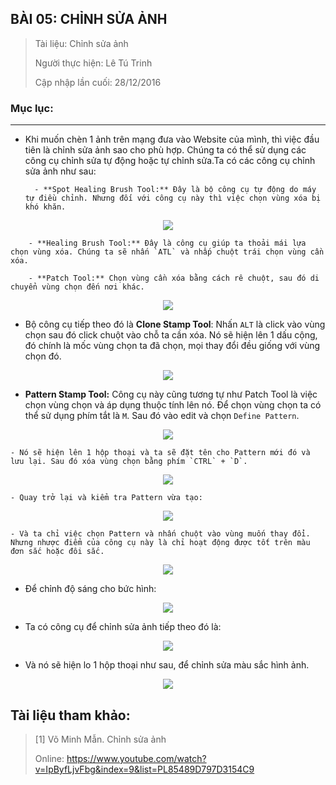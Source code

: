 ## BÀI 05: CHỈNH SỬA ẢNH

> Tài liệu: Chỉnh sửa ảnh
>
> Người thực hiện: Lê Tú Trinh
>
> Cập nhập lần cuối: 28/12/2016

### Mục lục:

***

- Khi muốn chèn 1 ảnh trên mạng đưa vào Website của mình, thì việc đầu tiên là chỉnh sửa ảnh sao cho phù hợp. Chúng ta có thể sử dụng các công cụ chỉnh sửa tự động hoặc tự chỉnh sửa.Ta có các công cụ chỉnh sửa ảnh như sau:

		- **Spot Healing Brush Tool:** Đây là bộ công cụ tự động do máy tự điều chỉnh. Nhưng đối với công cụ này thì việc chọn vùng xóa bị khó khăn.

<p align="center"><img src="https://github.com/TrinhTu/web_developer/blob/master/Task19_Photoshop_Course_01/image/45.png"/></p>


		- **Healing Brush Tool:** Đây là công cụ giúp ta thoải mái lựa chọn vùng xóa. Chúng ta sẽ nhấn `ATL` và nhấp chuột trái chọn vùng cần xóa.

		- **Patch Tool:** Chọn vùng cần xóa bằng cách rê chuột, sau đó di chuyển vùng chọn đến nơi khác.

<p align="center"><img src="https://github.com/TrinhTu/web_developer/blob/master/Task19_Photoshop_Course_01/image/46.png"/></p>


- Bộ công cụ tiếp theo đó là **Clone Stamp Tool**: Nhấn `ALT` là click vào vùng chọn sau đó click chuột vào chỗ ta cần xóa. Nó sẽ hiện lên 1 dấu cộng, đó chính là mốc vùng chọn ta đã chọn, mọi thay đổi đều giống với vùng chọn đó.

<p align="center"><img src="https://github.com/TrinhTu/web_developer/blob/master/Task19_Photoshop_Course_01/image/47.png"/></p>


- **Pattern Stamp Tool:** Công cụ này cũng tương tự như Patch Tool là việc chọn vùng chọn và áp dụng thuộc tính lên nó. Để chọn vùng chọn ta có thể sử dụng phím tắt là `M`. Sau đó vào edit và chọn `Define Pattern`.

<p align="center"><img src="https://github.com/TrinhTu/web_developer/blob/master/Task19_Photoshop_Course_01/image/48.png"/></p>


	- Nó sẽ hiện lên 1 hộp thoại và ta sẽ đặt tên cho Pattern mới đó và lưu lại. Sau đó xóa vùng chọn bằng phím `CTRL` + `D`.

<p align="center"><img src="https://github.com/TrinhTu/web_developer/blob/master/Task19_Photoshop_Course_01/image/49.png"/></p>


	- Quay trở lại và kiểm tra Pattern vừa tạo:

<p align="center"><img src="https://github.com/TrinhTu/web_developer/blob/master/Task19_Photoshop_Course_01/image/50.png"/></p>


	- Và ta chỉ việc chọn Pattern và nhấn chuột vào vùng muốn thay đổi. Nhưng nhược điểm của công cụ này là chỉ hoạt động được tốt trên màu đơn sắc hoặc đôi sắc.

<p align="center"><img src="https://github.com/TrinhTu/web_developer/blob/master/Task19_Photoshop_Course_01/image/51.png"/></p>


- Để chỉnh độ sáng cho bức hình:

<p align="center"><img src="https://github.com/TrinhTu/web_developer/blob/master/Task19_Photoshop_Course_01/image/52.png"/></p>


- Ta có công cụ để chỉnh sửa ảnh tiếp theo đó là:

<p align="center"><img src="https://github.com/TrinhTu/web_developer/blob/master/Task19_Photoshop_Course_01/image/53.png"/></p>


- Và nó sẽ hiện lo 1 hộp thoại như sau, để chỉnh sửa màu sắc hình ảnh.

<p align="center"><img src="https://github.com/TrinhTu/web_developer/blob/master/Task19_Photoshop_Course_01/image/54.png"/></p>


## Tài liệu tham khảo:

> [1] Võ Minh Mẫn. Chỉnh sửa ảnh
>
> Online: https://www.youtube.com/watch?v=IpByfLjvFbg&index=9&list=PL85489D797D3154C9






